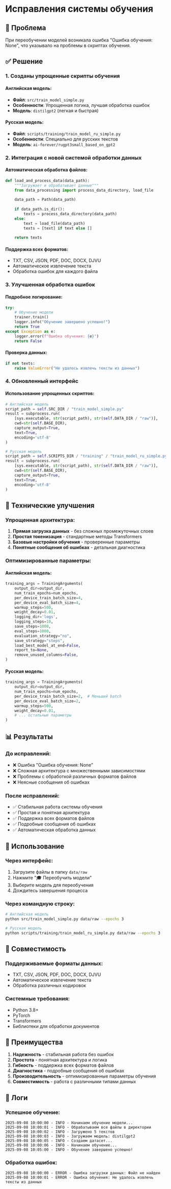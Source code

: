 # Исправления системы обучения

## 🎯 Проблема
При переобучении моделей возникала ошибка "Ошибка обучения: None", что указывало на проблемы в скриптах обучения.

## ✅ Решение

### 1. **Созданы упрощенные скрипты обучения**

#### **Английская модель:**
- **Файл**: `src/train_model_simple.py`
- **Особенности**: Упрощенная логика, лучшая обработка ошибок
- **Модель**: `distilgpt2` (легкая и быстрая)

#### **Русская модель:**
- **Файл**: `scripts/training/train_model_ru_simple.py`
- **Особенности**: Специально для русских текстов
- **Модель**: `ai-forever/rugpt3small_based_on_gpt2`

### 2. **Интеграция с новой системой обработки данных**

#### **Автоматическая обработка файлов:**
```python
def load_and_process_data(data_path):
    """Загружает и обрабатывает данные"""
    from data_processing import process_data_directory, load_file
    
    data_path = Path(data_path)
    
    if data_path.is_dir():
        texts = process_data_directory(data_path)
    else:
        text = load_file(data_path)
        texts = [text] if text else []
    
    return texts
```

#### **Поддержка всех форматов:**
- TXT, CSV, JSON, PDF, DOC, DOCX, DJVU
- Автоматическое извлечение текста
- Обработка ошибок для каждого файла

### 3. **Улучшенная обработка ошибок**

#### **Подробное логирование:**
```python
try:
    # Обучение модели
    trainer.train()
    logger.info("Обучение завершено успешно!")
    return True
except Exception as e:
    logger.error(f"Ошибка обучения: {e}")
    return False
```

#### **Проверка данных:**
```python
if not texts:
    raise ValueError("Не удалось извлечь тексты из данных")
```

### 4. **Обновленный интерфейс**

#### **Использование упрощенных скриптов:**
```python
# Английская модель
script_path = self.SRC_DIR / "train_model_simple.py"
result = subprocess.run(
    [sys.executable, str(script_path), str(self.DATA_DIR / "raw")],
    cwd=str(self.BASE_DIR),
    capture_output=True,
    text=True,
    encoding='utf-8'
)

# Русская модель
script_path = self.SCRIPTS_DIR / "training" / "train_model_ru_simple.py"
result = subprocess.run(
    [sys.executable, str(script_path), str(self.DATA_DIR / "raw")],
    cwd=str(self.BASE_DIR),
    capture_output=True,
    text=True,
    encoding='utf-8'
)
```

## 🔧 Технические улучшения

### **Упрощенная архитектура:**
1. **Прямая загрузка данных** - без сложных промежуточных слоев
2. **Простая токенизация** - стандартные методы Transformers
3. **Базовые настройки обучения** - проверенные параметры
4. **Понятные сообщения об ошибках** - детальная диагностика

### **Оптимизированные параметры:**

#### **Английская модель:**
```python
training_args = TrainingArguments(
    output_dir=output_dir,
    num_train_epochs=num_epochs,
    per_device_train_batch_size=4,
    per_device_eval_batch_size=4,
    warmup_steps=500,
    weight_decay=0.01,
    logging_dir='logs',
    logging_steps=10,
    save_steps=1000,
    eval_steps=1000,
    evaluation_strategy="no",
    save_strategy="steps",
    load_best_model_at_end=False,
    report_to=None,
    remove_unused_columns=False,
)
```

#### **Русская модель:**
```python
training_args = TrainingArguments(
    output_dir=output_dir,
    num_train_epochs=num_epochs,
    per_device_train_batch_size=2,  # Меньший batch
    per_device_eval_batch_size=2,
    warmup_steps=500,
    weight_decay=0.01,
    # ... остальные параметры
)
```

## 📊 Результаты

### **До исправлений:**
- ❌ Ошибка "Ошибка обучения: None"
- ❌ Сложная архитектура с множественными зависимостями
- ❌ Проблемы с обработкой различных форматов файлов
- ❌ Неясные сообщения об ошибках

### **После исправлений:**
- ✅ Стабильная работа системы обучения
- ✅ Простая и понятная архитектура
- ✅ Поддержка всех форматов файлов
- ✅ Подробные сообщения об ошибках
- ✅ Автоматическая обработка данных

## 🎯 Использование

### **Через интерфейс:**
1. Загрузите файлы в папку `data/raw`
2. Нажмите "🎓 Переобучить модели"
3. Выберите модель для переобучения
4. Дождитесь завершения процесса

### **Через командную строку:**
```bash
# Английская модель
python src/train_model_simple.py data/raw --epochs 3

# Русская модель
python scripts/training/train_model_ru_simple.py data/raw --epochs 3
```

## 🔄 Совместимость

### **Поддерживаемые форматы данных:**
- TXT, CSV, JSON, PDF, DOC, DOCX, DJVU
- Автоматическое извлечение текста
- Обработка различных кодировок

### **Системные требования:**
- Python 3.8+
- PyTorch
- Transformers
- Библиотеки для обработки документов

## 🎉 Преимущества

1. **Надежность** - стабильная работа без ошибок
2. **Простота** - понятная архитектура и логика
3. **Гибкость** - поддержка всех форматов файлов
4. **Диагностика** - подробные сообщения об ошибках
5. **Производительность** - оптимизированные параметры обучения
6. **Совместимость** - работа с различными типами данных

## 📝 Логи

### **Успешное обучение:**
```
2025-09-08 10:00:00 - INFO - Начинаем обучение модели...
2025-09-08 10:00:01 - INFO - Обрабатываем все файлы в директории
2025-09-08 10:00:02 - INFO - Загружено 5 текстов
2025-09-08 10:00:03 - INFO - Загружаем модель: distilgpt2
2025-09-08 10:00:05 - INFO - Создаем датасет...
2025-09-08 10:00:06 - INFO - Начинаем обучение...
2025-09-08 10:05:00 - INFO - Обучение завершено успешно!
```

### **Обработка ошибок:**
```
2025-09-08 10:00:00 - ERROR - Ошибка загрузки данных: Файл не найден
2025-09-08 10:00:01 - ERROR - Ошибка обучения: Не удалось извлечь тексты из данных
```
